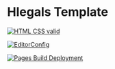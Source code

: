 # Hlegals Template

[![HTML CSS valid](https://github.com/FomenkoAndrey/20221202_____hlegals-template/actions/workflows/HTML5Validator.yml/badge.svg)](https://github.com/FomenkoAndrey/20221202_____hlegals-template/actions/workflows/HTML5Validator.yml)

[![EditorConfig](https://github.com/FomenkoAndrey/20221202_____hlegals-template/actions/workflows/EditorConfig.yml/badge.svg)](https://github.com/FomenkoAndrey/20221202_____hlegals-template/actions/workflows/EditorConfig.yml)

[![Pages Build Deployment](https://github.com/FomenkoAndrey/20221202_____hlegals-template/actions/workflows/pages/pages-build-deployment/badge.svg)](https://github.com/FomenkoAndrey/20221202_____hlegals-template/actions/workflows/pages/pages-build-deployment)
